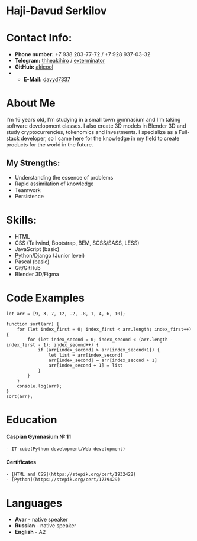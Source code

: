 # __Haji-Davud Serkilov__


# __Contact Info:__

- __Phone number:__ +7 938 203-77-72 / +7 928 937-03-32 
- __Telegram:__ [thheakihiro](https://t.me/theakihiro) / [exterminator](https://t.me/exterminatoraki) 
- __GitHub:__ [akicool](https://github.com/akicool)
- - __E-Mail:__ [davyd7337](davyd7337@gmail.com)

# __About Me__

I'm 16 years old, I'm studying in a small town gymnasium and I'm taking software development classes. I also create 3D models in Blender 3D and study cryptocurrencies, tokenomics and investments. I specialize as a Full-stack developer, so I came here for the knowledge in my field to create products for the world in the future.

## My Strengths:

- Understanding the essence of problems
- Rapid assimilation of knowledge
- Teamwork
- Persistence

# __Skills:__

- HTML
- CSS (Tailwind, Bootstrap, BEM, SCSS/SASS, LESS)
- JavaScript (basic)
- Python/Django (Junior level)
- Pascal (basic)
- Git/GitHub
- Blender 3D/Figma

# Code Examples

```
let arr = [9, 3, 7, 12, -2, -8, 1, 4, 6, 10];

function sort(arr) {
    for (let index_first = 0; index_first < arr.length; index_first++) {
        for (let index_second = 0; index_second < (arr.length - index_first - 1); index_second++) {
            if (arr[index_second] > arr[index_second+1]) {
                let list = arr[index_second]
                arr[index_second] = arr[index_second + 1]
                arr[index_second + 1] = list
            }
        }
    }
    console.log(arr);
}
sort(arr);
```

# Education

#### Caspian Gymnasium № 11
	- IT-cube(Python development/Web development)

#### Certificates
	- [HTML and CSS](https://stepik.org/cert/1932422)
	- [Python](https://stepik.org/cert/1739429)

# Languages
- __Avar__ - native speaker
- __Russian__ - native speaker
- __English__ - A2 
